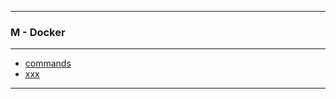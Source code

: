 
---

### M - Docker

---

* [commands](https://github.com/ttltrk/TTT/blob/master/DO/CMD/CMD.txt)
* [xxx]()

---
